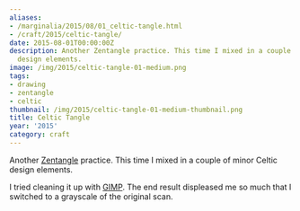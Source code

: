 ```yaml
---
aliases:
- /marginalia/2015/08/01_celtic-tangle.html
- /craft/2015/celtic-tangle/
date: 2015-08-01T00:00:00Z
description: Another Zentangle practice. This time I mixed in a couple of minor Celtic
  design elements.
image: /img/2015/celtic-tangle-01-medium.png
tags:
- drawing
- zentangle
- celtic
thumbnail: /img/2015/celtic-tangle-01-medium-thumbnail.png
title: Celtic Tangle
year: '2015'
category: craft
---
```

[Zentangle]: https://www.zentangle.com/
Another [Zentangle][] practice. This time I mixed in a couple of minor Celtic
design elements.
<!--more-->

[GIMP]: http://www.gimp.org/
I tried cleaning it up with [GIMP][]. The end result displeased me so much
that I switched to a grayscale of the original scan.
